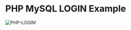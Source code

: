 # PHP MySQL LOGIN Example
![PHP-LOGIN!](https://javafacil.net/wp-content/uploads/2022/11/php-login-example-1.png)
